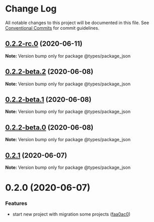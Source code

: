 # Change Log

All notable changes to this project will be documented in this file.
See [Conventional Commits](https://conventionalcommits.org) for commit guidelines.

## [0.2.2-rc.0](https://github.com/kamontat/kcutils/compare/@types/package_json@0.2.2-beta.2...@types/package_json@0.2.2-rc.0) (2020-06-11)

**Note:** Version bump only for package @types/package_json





## [0.2.2-beta.2](https://github.com/kamontat/kcutils/compare/@types/package_json@0.2.2-beta.1...@types/package_json@0.2.2-beta.2) (2020-06-08)

**Note:** Version bump only for package @types/package_json





## [0.2.2-beta.1](https://github.com/kamontat/kcutils/compare/@types/package_json@0.2.2-beta.0...@types/package_json@0.2.2-beta.1) (2020-06-08)

**Note:** Version bump only for package @types/package_json





## [0.2.2-beta.0](https://github.com/kamontat/kcutils/compare/@types/package_json@0.2.1...@types/package_json@0.2.2-beta.0) (2020-06-08)

**Note:** Version bump only for package @types/package_json





## [0.2.1](https://github.com/kamontat/kcutils/compare/@types/package_json@0.2.0...@types/package_json@0.2.1) (2020-06-07)

**Note:** Version bump only for package @types/package_json





# 0.2.0 (2020-06-07)


### Features

* start new project with migration some projects ([faa0ac0](https://github.com/kamontat/kcutils/commit/faa0ac00d95421af7540936e98f619475d3e5532))
